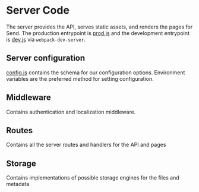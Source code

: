 # Server Code

The server provides the API, serves static assets, and renders the pages for Send. The production entrypoint is [prod.js](./prod.js) and the development entrypoint is [dev.js](./dev.js) via `webpack-dev-server`.

## Server configuration

[config.js](./config.js) contains the schema for our configuration options. Environment variables are the preferred method for setting configuration.

## Middleware

Contains authentication and localization middleware.

## Routes

Contains all the server routes and handlers for the API and pages

## Storage

Contains implementations of possible storage engines for the files and metadata